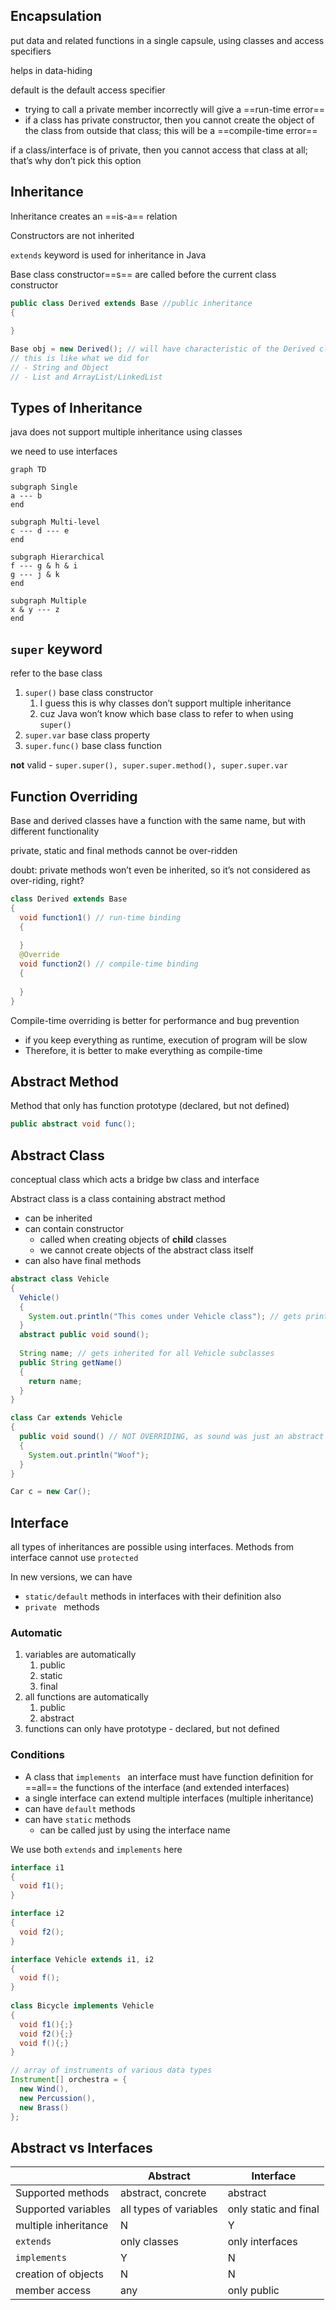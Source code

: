 ## Encapsulation

put data and related functions in a single capsule, using classes and access specifiers

helps in data-hiding

default is the default access specifier

- trying to call a private member incorrectly will give a ==run-time error==
- if a class has private constructor, then you cannot create the object of the class from outside that class; this will be a ==compile-time error==

if a class/interface is of private, then you cannot access that class at all; that’s why don’t pick this option

## Inheritance

Inheritance creates an ==is-a== relation

Constructors are not inherited

`extends` keyword is used for inheritance in Java

Base class constructor==s== are called before the current class constructor

``` java
public class Derived extends Base //public inheritance
{
  
}

Base obj = new Derived(); // will have characteristic of the Derived class
// this is like what we did for
// - String and Object
// - List and ArrayList/LinkedList
```

## Types of Inheritance

java does not support multiple inheritance using classes

we need to use interfaces

``` mermaid
graph TD

subgraph Single
a --- b
end

subgraph Multi-level
c --- d --- e
end

subgraph Hierarchical
f --- g & h & i
g --- j & k
end

subgraph Multiple
x & y --- z
end
```

## `super` keyword

refer to the base class

1. `super()` base class constructor
   1. I guess this is why classes don’t support multiple inheritance
   2. cuz Java won’t know which base class to refer to when using `super()`
2. `super.var` base class property
3. `super.func()` base class function

**not** valid - `super.super(), super.super.method(), super.super.var`

## Function Overriding

Base and derived classes have a function with the same name, but with different functionality

private, static and final methods cannot be over-ridden

doubt: private methods won’t even be inherited, so it’s not considered as over-riding, right?

``` java
class Derived extends Base
{
  void function1() // run-time binding
  {
    
  }
  @Override
  void function2() // compile-time binding
  {
    
  }
}
```

Compile-time overriding is better for performance and bug prevention

- if you keep everything as runtime, execution of program will be slow
- Therefore, it is better to make everything as compile-time

## Abstract Method

Method that only has function prototype (declared, but not defined)

``` java
public abstract void func();
```

## Abstract Class

conceptual class which acts a bridge bw class and interface

Abstract class is a class containing abstract method

- can be inherited
- can contain constructor
    - called when creating objects of **child** classes
    - we cannot create objects of the abstract class itself
- can also have final methods

``` java
abstract class Vehicle
{
  Vehicle()
  {
  	System.out.println("This comes under Vehicle class"); // gets printed when creating object of any Vehicle subclasses
  }
  abstract public void sound();
  
  String name; // gets inherited for all Vehicle subclasses
  public String getName() 
  {
    return name;
  }
}

class Car extends Vehicle
{ 
  public void sound() // NOT OVERRIDING, as sound was just an abstract method in base class
  {
    System.out.println("Woof");
  }
}

Car c = new Car();
```

## Interface

all types of inheritances are possible using interfaces. Methods from interface cannot use `protected`

In new versions, we can have

- `static/default` methods in interfaces with their definition also
- `private ` methods

### Automatic

1. variables are automatically
   1. public
   2. static
   3. final
2. all functions are automatically
   1. public
   2. abstract
3. functions can only have prototype - declared, but not defined

### Conditions

- A class that `implements ` an interface must have function definition for ==all== the functions of the interface (and extended interfaces)
- a single interface can extend multiple interfaces (multiple inheritance)
- can have `default` methods
- can have `static` methods
    - can be called just by using the interface name

We use both `extends` and `implements` here

``` java
interface i1
{
  void f1();
}

interface i2
{
  void f2();
}

interface Vehicle extends i1, i2
{
  void f();
}
  
class Bicycle implements Vehicle
{
  void f1(){;}
  void f2(){;}
  void f(){;}
}

// array of instruments of various data types
Instrument[] orchestra = {
  new Wind(),
  new Percussion(),
  new Brass()
};
```

## Abstract vs Interfaces

|                      | Abstract               | Interface             |
| -------------------- | ---------------------- | --------------------- |
| Supported methods    | abstract, concrete     | abstract              |
| Supported variables  | all types of variables | only static and final |
| multiple inheritance | N                      | Y                     |
| `extends`            | only classes           | only interfaces       |
| `implements`         | Y                      | N                     |
| creation of objects  | N                      | N                     |
| member access        | any                    | only public           |